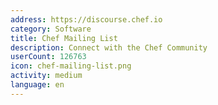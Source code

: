 ```yaml
---
address: https://discourse.chef.io
category: Software
title: Chef Mailing List
description: Connect with the Chef Community
userCount: 126763
icon: chef-mailing-list.png
activity: medium
language: en
---
```

